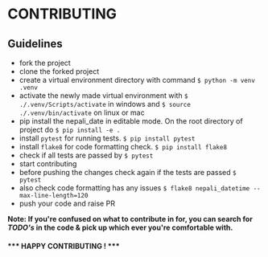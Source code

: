# CONTRIBUTING

## Guidelines
- fork the project
- clone the forked project
- create a virtual environment directory with command `$ python -m venv .venv`
- activate the newly made virtual environment with `$ ./.venv/Scripts/activate` in windows and `$ source ./.venv/bin/activate` on linux or mac
- pip install the nepali_date in editable mode. On the root directory of project do `$ pip install -e .`
- install `pytest` for running tests. ```$ pip install pytest```
- install `flake8` for code formatting check. ```$ pip install flake8```
- check if all tests are passed by ```$ pytest```
- start contributing
- before pushing the changes check again if the tests are passed ```$ pytest```
- also check code formatting has any issues `$ flake8 nepali_datetime --max-line-length=120`
- push your code and raise PR

**Note: If you're confused on what to contribute in for, you can search for *TODO's* in the code & pick up which ever
you're comfortable with.**


#### *** HAPPY CONTRIBUTING ! ***
